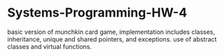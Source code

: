 # Systems-Programming-HW-4

basic version of munchkin card game,
implementation includes classes, inheritance, unique and shared pointers, and exceptions.
use of abstract classes and virtual functions.
